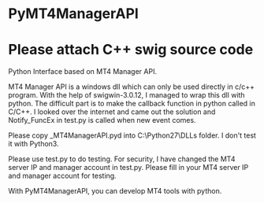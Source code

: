 # PyMT4ManagerAPI
# Please attach C++ swig source code
Python Interface based on MT4 Manager API.

MT4 Manager API is a windows dll which can only be used directly in c/c++ program. With the help of swigwin-3.0.12, I managed to wrap this dll with python. The difficult part is to make the callback function in python called in C/C++. I looked over the internet and came out the solution and Notify_FuncEx in test.py is called when new event comes.

Please copy _MT4ManagerAPI.pyd into C:\Python27\DLLs folder. I don't test it with Python3.

Please use test.py to do testing. For security, I have changed the MT4 server IP and manager account in test.py. Please fill in your MT4 server IP and manager account for testing.

With PyMT4ManagerAPI, you can develop MT4 tools with python.
